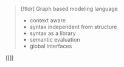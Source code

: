 > [!tldr] Graph based modeling language
> - context aware
> - syntax independent from structure
> - syntax as a library
> - semantic evaluation
> - global interfaces

[[]]
